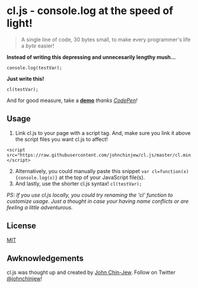 # cl.js - console.log at the speed of light!
> A single line of code, 30 bytes small, to make every programmer's life a *byte* easier!

**Instead of writing this depressing and unnecesarily lengthy mush...**
```
console.log(testVar);
```
**Just write this!**
```
cl(testVar);
```
And for good measure, take a **[demo](http://codepen.io/johnchinjew)** *thanks [CodePen](http://codepen.io)!*

## Usage
1. Link cl.js to your page with a script tag. And, make sure you link it above the script files you want cl.js to affect!
```
<script src="https://raw.githubusercontent.com/johnchinjew/cl.js/master/cl.min.js"></script>
```
2. Alternatively, you could manually paste this snippet `var cl=function(x){console.log(x)}` at the top of your JavaScript file(s).
3. And lastly, use the shorter cl.js syntax! `cl(testVar);`

*PS: If you use cl.js locally, you could try renaming the 'cl' function to customize usage. Just a thought in case your having name conflicts or are feeling a little adventurous.*

## License
[MIT](http://github.com/johnchinjew/cl.js/master/LICENSE.txt)

## Awknowledgements
cl.js was thought up and created by [John Chin-Jew](http://johnchinjew.com). Follow on Twitter [@johnchinjew](http://twitter.com/johnchinjew)!
